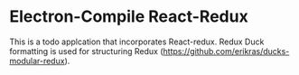 # Electron-Compile React-Redux

This is a todo applcation that incorporates React-redux. Redux Duck formatting is used
for structuring Redux (https://github.com/erikras/ducks-modular-redux).

